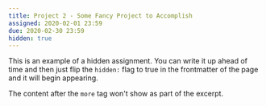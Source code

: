 ```yaml
---
title: Project 2 - Some Fancy Project to Accomplish
assigned: 2020-02-01 23:59
due: 2020-02-30 23:59
hidden: true
---
```

This is an example of a hidden assignment. You can write it up ahead of time and then just flip the `hidden:` flag to true in the frontmatter of the page and it will begin appearing.

<!--more-->

The content after the `more` tag won't show as part of the excerpt.
